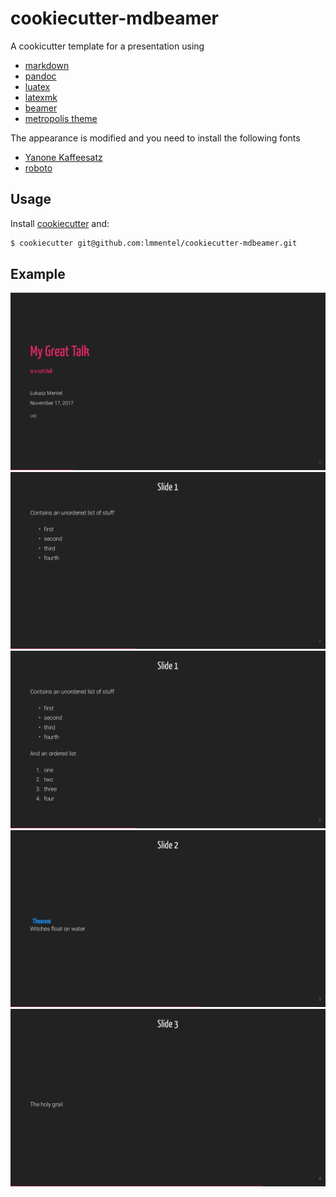 # cookiecutter-mdbeamer

A cookicutter template for a presentation using 

- [markdown](https://daringfireball.net/projects/markdown/)
- [pandoc](https://pandoc.org/)
- [luatex](http://www.luatex.org/)
- [latexmk](https://www.ctan.org/pkg/latexmk/)
- [beamer](https://en.wikipedia.org/wiki/Beamer_(LaTeX))
- [metropolis theme](https://github.com/matze/mtheme)

The appearance is modified and you need to install the following fonts

- [Yanone Kaffeesatz](http://yanone.de/fonts/kaffeesatz/)
- [roboto](https://www.ctan.org/tex-archive/fonts/roboto)


## Usage

Install [cookiecutter](https://cookiecutter.readthedocs.io/en/latest/installation.html) and:

```bash
$ cookiecutter git@github.com:lmmentel/cookiecutter-mdbeamer.git
```

## Example

![Title slide](example/example-0.png)
![Slide 1](example/example-1.png)
![Slide 1.5](example/example-2.png)
![Slide 2](example/example-3.png)
![Slide 3](example/example-4.png)

